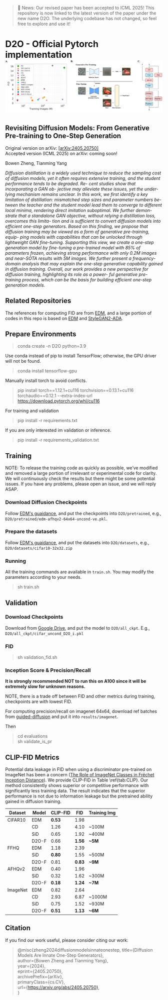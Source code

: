 > 📢 News: Our revised paper has been accepted to ICML 2025!
> This repository is now linked to the latest version of the paper under the new name D2O. The underlying codebase has not changed, so feel free to explore and use it!


# D2O - Official Pytorch implementation ![image](./fig/Fig1.png)
## Revisiting Diffusion Models: From Generative Pre-training to One-Step Generation  

Original version on arXiv: [[arXiv:2405.20750]](https://arxiv.org/abs/2405.20750)  
Accepted version (ICML 2025) on arXiv: coming soon!


Bowen Zheng, Tianming Yang

*Diffusion distillation is a widely used technique
to reduce the sampling cost of diffusion models,
yet it often requires extensive training, and the
student performance tends to be degraded. Re-
cent studies show that incorporating a GAN ob-
jective may alleviate these issues, yet the under-
lying mechanism remains unclear. In this work,
we first identify a key limitation of distillation:
mismatched step sizes and parameter numbers be-
tween the teacher and the student model lead them
to converge to different local minima, rendering
direct imitation suboptimal. We further demon-
strate that a standalone GAN objective, without
relying a distillation loss, overcomes this limita-
tion and is sufficient to convert diffusion models
into efficient one-step generators. Based on this
finding, we propose that diffusion training may be
viewed as a form of generative pre-training, equip-
ping models with capabilities that can be unlocked
through lightweight GAN fine-tuning. Supporting
this view, we create a one-step generation model
by fine-tuning a pre-trained model with 85% of
parameters frozen, achieving strong performance
with only 0.2M images and near-SOTA results
with 5M images. We further present a frequency-
domain analysis that may explain the one-step
generative capability gained in diffusion training.
Overall, our work provides a new perspective for
diffusion training, highlighting its role as a power-
ful generative pre-training process, which can be
the basis for building efficient one-step generation
models.*


## Related Repositories
The references for computing FID are from [EDM](https://github.com/NVlabs/edm), and a large portion of codes in this repo is based on [EDM](https://github.com/NVlabs/edm) and [StyleGAN2-ADA](https://github.com/NVlabs/stylegan2-ada-pytorch). 

## Prepare Environments
> conda create -n D2O python=3.9

Use conda instead of pip to install TensorFlow; otherwise, the GPU driver will not be found.
> conda install tensorflow-gpu

Manually install torch to avoid conflicts.
> pip install torch==1.12.1+cu116 torchvision==0.13.1+cu116 torchaudio==0.12.1 --extra-index-url https://download.pytorch.org/whl/cu116


For training and validation
> pip install -r requirements.txt 

If you are only interested im validation or inference.
> pip install -r requirements_validation.txt 



## Training
NOTE: To release the training code as quickly as possible, we’ve modified and removed a large portion of irrelevant or experimental code for clarity. We will continuously check the results but there might be some potential issues. If you have any problems, please open an issue, and we will reply ASAP.

### Download Diffusion Checkpoints
Follow [EDM's guaidance](https://github.com/NVlabs/edm?tab=readme-ov-file#pre-trained-models), and put the checkpoints into `D2O/pretrained`, e.g., `D2O/pretrained/edm-afhqv2-64x64-uncond-ve.pkl`.

### Prepare the datasets
Follow [EDM's guaidance](https://github.com/NVlabs/edm?tab=readme-ov-file#preparing-datasets), and put the datasets into `D2O/datasets`, e.g., `D2O/datasets/cifar10-32x32.zip`
### Running
All the training commands are available in `train.sh`. You may modify the parameters according to your needs.
> sh train.sh

## Validation

### Download Checkpoints
Download from [Google Drive](https://drive.google.com/drive/folders/1U0lrxJWcLt5d3oAbVUU3FJOY0lQSrZQH?usp=sharing), and put the model to `D2O/all_ckpt`. E.g., `D2O/all_ckpt/cifar_uncond_D2O_i.pkl`

### FID
> sh validation_fid.sh

### Inception Score & Precision/Recall
**It is strongly recommended NOT to run this on A100 since it will be extremely slow for unknown reasons.**

NOTE, there is a trade off between FID and other metrics during training, checkpoints are with lowest FID.

For computing precision/recall on imagenet 64x64, download ref batches from [guided-diffusion](https://openaipublic.blob.core.windows.net/diffusion/jul-2021/ref_batches/imagenet/64/VIRTUAL_imagenet64_labeled.npz) and put it into `results/imagenet`.

Then
> cd evaluations \
> sh validate_is_pr


## CLIP-FID Metrics
Potential data leakage in FID when using a discriminator pre-trained on ImageNet has been a concern ([The Role of ImageNet Classes in Fréchet Inception Distance](https://arxiv.org/abs/2203.06026)). We provide CLIP-FID in Table \ref{tab:CLIP}. Our method consistently shows superior or competitive performance with significantly less training data. The result indicates that the superior performance is not due to information leakage but the pretrained ability gained in diffusion training.

|Dataset|Model|CLIP-FID|FID|Training Img
|-|-|-|-|-|
|CIFAR10|EDM|**0.53**|1.98||
||CD|1.26|4.10|~100M|1|
||SiD|0.65|1.92|~400M|1|
||D2O-F|0.66|**1.56**|**~5M**|
|FFHQ|EDM|1.18|2.39||
||SiD|**0.80**|1.55|~500M|1|
||D2O-F|0.81|**0.83**|**~9M**|
|AFHQv2|EDM|0.40|1.96||
||SiD|0.32|1.62|~300M|1|
||D2O-F|**0.18**|**1.24**|**~7M**|
|ImageNet|EDM|0.82|2.64||
||CD|2.93|6.87|~1000M|1|
||SiD|0.75|1.52|~930M|1|
||D2O-F|**0.51**|**1.13**|**~6M**|


## Citation
If you find our work useful, please consider citing our work:

>@misc{zheng2024diffusionmodelsinnateonestep,
     title={Diffusion Models Are Innate One-Step Generators}, \
      author={Bowen Zheng and Tianming Yang},\
      year={2024},\
      eprint={2405.20750},\
      archivePrefix={arXiv},\
      primaryClass={cs.CV},\
      url={https://arxiv.org/abs/2405.20750}, \
}

